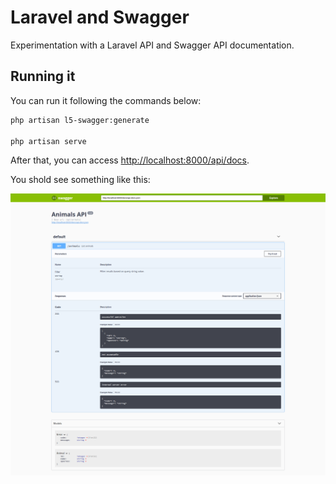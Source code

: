 # Laravel and Swagger

Experimentation with a Laravel API and Swagger API documentation.

## Running it

You can run it following the commands below:

```bash
php artisan l5-swagger:generate

php artisan serve
```

After that, you can access [http://localhost:8000/api/docs](http://localhost:8000/api/docs).

You shold see something like this:

![Swagger UI](./resources/docs/swagger.png)
